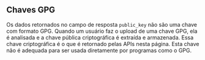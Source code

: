 ## Chaves GPG

Os dados retornados no campo de resposta `public_key` não são uma chave com formato GPG. Quando um usuário faz o upload de uma chave GPG, ela é analisada e a chave pública criptográfica é extraída e armazenada. Essa chave criptográfica é o que é retornado pelas APIs nesta página. Esta chave não é adequada para ser usada diretamente por programas como o GPG.
